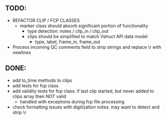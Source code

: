 ## TODO:
  * REFACTOR CLIP / FCP CLASSES
    * marker class should absorb significant portion of functionality
	  * type detection: notes / clip\_in / clip\_out
	  * clips should be simplified to match Vstruct API data model
	    * type, label, frame\_in, frame\_out
  * Process incoming QC comments field to strip <CHAPTER> strings and replace \r with newlines


## DONE:
  * add to_time methods to clips
  * add tests for fcp class
  * add validity tests for fcp class: if last clip started, but never added to clips array then NOT valid
    * handled with exceptions during fcp file processing
  * check formatting issues with digitization notes.  may want to detect and strip \r<CHAPTER> 
  
